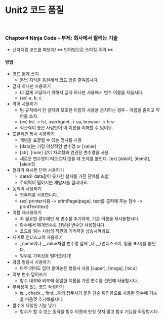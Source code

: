 # Unit2 코드 품질
<br>

### Chapter4 Ninja Code - 부제: 회사에서 짤리는 기술

- 닌자처럼 코드를 짜보자! ※※ 반어법으로 쓰여짐 주의 ※※

#### 방법

- 코드 짧게 쓰기
	- 문법 지식을 동원해서 코드 양을 줄여봅시다.
- 글자 하나만 사용하기
	- 더 짧게 코딩하기 위해서 글자 하나만 사용해서 변수 이름을 지읍시다.
	- (ex) a, b, c
- 약어 사용하기
	- 팀 규칙에서 한 글자와 모호한 이름의 사용을 금지하는 경우 - 이름을 줄이고 약어를 쓰자.
	- (ex) list → lst, userAgent → ua, browser → brsr
	- 직관력이 좋은 사람만이 이 이름을 이해할 수 있어요.
- 포괄적인 명사 사용하기
	- 개념을 포괄할 수 있는 명사를 사용
	- [data]는 가장 이상적인 변수명 or [value]
	- [str], [num] 같이 자료형과 연관된 변수명을 사용
	- 새로운 변수명이 떠오르지 않을 때 숫자를 붙인다. (ex) [data1], [item2], [elem5]
- 철자가 유사한 단어 사용하기
	- date와 data같이 유사한 철자를 가진 단어를 조합
	- 주의력이 떨어지는 개발자를 걸러내요.
- 동의어 사용하기
	- 접두어를 사용합니다.
	- (ex) printer사용 -> printPage(page), text를 출력해 주는 함수 -> printText(text)
- 이름 재사용하기
	- 꼭 필요한 경우에만 새 변수를 추가하며, 기존 이름을 재사용합시다.
	- 함수에서 매개변수로 전달된 변수만 사용합시다.
	- 코드를 읽는 사람의 직관과 기억력을 상승시켜봐요.
- 재미로 언더스코어 사용하기
	- _name이나 __value처럼 변수명 앞에 _나 __(언더스코어, 밑줄 표시)을 붙인다.
	- 일부로 가독성을 떨어뜨리기!
- 과장 형용사 사용하기
	- 아무 의미도 없이 붙여놓은 형용사 사용 [super], [mega], [nice]
- 외부 변수 덮어쓰기
	- 함수 내부와 외부에 동일한 이름을 가진 변수를 선언해 사용합시다.
- 부작용이 있는 코드 작성하기
	- is.., check.., find...등의 접두사가 붙은 단순 확인용으로 사용된 함수에 기능을 마음껏 추가해봅시다.
- 함수에 다양한 기능 넣기
	- 함수가 할 수 있는 동작을 함수 이름에 한정 짓지 말고 함수 기능을 확장합시다.